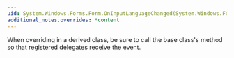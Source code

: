 ```yaml
---
uid: System.Windows.Forms.Form.OnInputLanguageChanged(System.Windows.Forms.InputLanguageChangedEventArgs)
additional_notes.overrides: *content
---
```


<p>When overriding <xref href="System.Windows.Forms.Form.OnInputLanguageChanged(System.Windows.Forms.InputLanguageChangedEventArgs)"></xref> in a derived class, be sure to call the base class's <xref href="System.Windows.Forms.Form.OnInputLanguageChanged(System.Windows.Forms.InputLanguageChangedEventArgs)"></xref> method so that registered delegates receive the event.</p>


